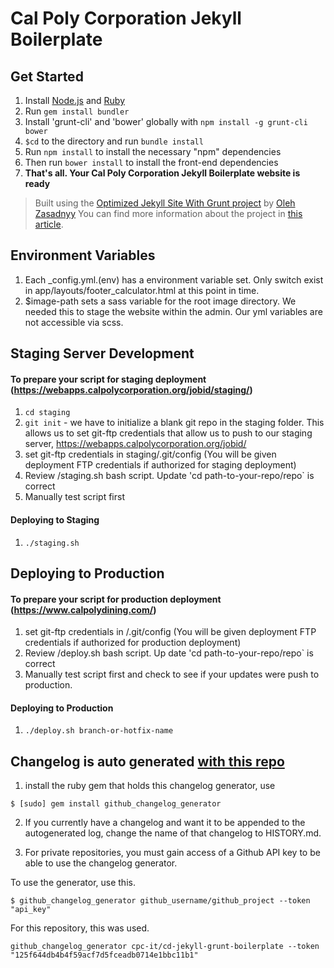 Cal Poly Corporation Jekyll Boilerplate
=============

## Get Started
1.  Install [Node.js](www.nodejs.org) and [Ruby](https://www.ruby-lang.org/)
2.  Run `gem install bundler`
3.  Install 'grunt-cli' and 'bower' globally with `npm install -g grunt-cli bower`
4.  `$cd` to the directory and run `bundle install`
5.  Run `npm install` to install the necessary "npm" dependencies
6.  Then run `bower install` to install the front-end dependencies
7.  **That's all. Your Cal Poly Corporation Jekyll Boilerplate website is ready**
> Built using the [Optimized Jekyll Site With Grunt project](https://github.com/ozasadnyy/optimized-jekyll-grunt) by [Oleh Zasadnyy](https://github.com/ozasadnyy)
> You can find more information about the project in [this article](http://o.zasadnyy.com/blog/optimized-jekyll-site-with-grunt).

## Environment Variables
1. Each _config.yml.(env) has a environment variable set. Only switch exist in app/layouts/footer_calculator.html at this point in time.
2. $image-path sets a sass variable for the root image directory. We needed this to stage the website within the admin. Our yml variables are not accessible via scss.

## Staging Server Development
#### To prepare your script for staging deployment (https://webapps.calpolycorporation.org/jobid/staging/)
1. `cd staging`
2. `git init` - we have to initialize a blank git repo in the staging folder. This allows us to set git-ftp credentials that allow us to push to our staging server, https://webapps.calpolycorporation.org/jobid/
3. set git-ftp credentials in staging/.git/config (You will be given deployment FTP credentials if authorized for staging deployment)
4. Review /staging.sh bash script. Update 'cd path-to-your-repo/repo` is correct
5. Manually test script first

#### Deploying to Staging
1. `./staging.sh`

## Deploying to Production

#### To prepare your script for production deployment (https://www.calpolydining.com/)
1. set git-ftp credentials in /.git/config (You will be given deployment FTP credentials if authorized for production deployment)
4. Review /deploy.sh bash script. Up date 'cd path-to-your-repo/repo` is correct
5. Manually test script first and check to see if your updates were push to production.
#### Deploying to Production
1. `./deploy.sh branch-or-hotfix-name`


## Changelog is auto generated [with this repo](https://github.com/github-changelog-generator/github-changelog-generator#installation.) 

1. install the ruby gem that holds this changelog generator, use
```
$ [sudo] gem install github_changelog_generator
```


2. If you currently have a changelog and want it to be appended to the autogenerated log, change the name of that changelog to HISTORY.md. 


3. For private repositories, you must gain access of a Github API key to be able to use the changelog generator.


To use the generator, use this. 

```
$ github_changelog_generator github_username/github_project --token "api_key"
```


For this repository, this was used. 

```
github_changelog_generator cpc-it/cd-jekyll-grunt-boilerplate --token "125f644db4b4f59acf7d5fceadb0714e1bbc11b1"
```


